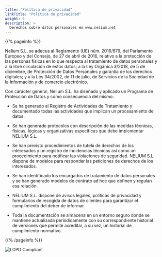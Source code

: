 ```yaml
---
title: "Política de privacidad"
linkTitle: "Política de privacidad"
weight: 6
description: >
  Derechos sobre datos personales en www.nelium.net
---
```


{{% pageinfo %}}

Nelium S.L. se adecua al Reglamento (UE) núm. 2016/679, del Parlamento Europeo y del Consejo, de 27 de abril de 2016, relativo a la protección de las personas físicas en lo que respecta al tratamiento de datos personales y a la libre circulación de estos datos; a la Ley Orgánica 3/2018, de 5 de diciembre, de Protección de Datos Personales y garantía de los derechos digitales; y a la Ley 34/2002, de 11 de julio, de Servicios de la Sociedad de la Información y de comercio electrónico.

Con carácter general, Nelium S.L. ha diseñado y aplicado un Programa de Protección de Datos y como consecuencia del mismo:

- Se ha generado el Registro de Actividades de Tratamiento y documentado todas las actividades que implican un procesamiento de datos.

- Se han generado protocolos con descripción de las medidas técnicas, físicas, lógicas y organizativas específicas que debe implementar NELIUM S.L.

- Se han previsto procedimientos de tutela de derechos de los interesados y un registro de incidencias técnicas así como un procedimiento para notificar las violaciones de seguridad. NELIUM S.L. dispone de modelos para responder las peticiones de derechos de los interesados.

- Se han identificado los encargados de tratamiento de datos personales y se han generado modelos de contrato ad hoc que definen y regulan esa relación.

- NELIUM S.L. dispone de avisos legales, políticas de privacidad y formularios de recogida de datos de clientes para garantizar el cumplimiento del deber de informar.

- Toda la documentación se almacena en un entorno seguro donde se mantiene actualizada periódicamente con su correspondiente historial de versiones que permite acreditar, a su vez, un historial de cumplimiento normativo.

{{% /pageinfo %}}

<img src="lopd.jpg" alt="LOPD Compliant">


